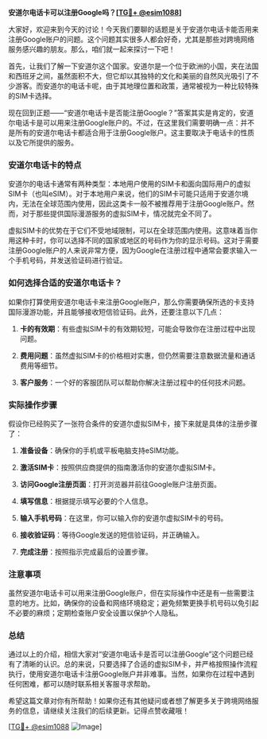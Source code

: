 **安道尔电话卡可以注册Google吗？[[TG💪+ @esim1088](https://t.me/s/esim1088)]**

大家好，欢迎来到今天的讨论！今天我们要聊的话题是关于安道尔电话卡能否用来注册Google账户的问题。这个问题其实很多人都会好奇，尤其是那些对跨境网络服务感兴趣的朋友。那么，咱们就一起来探讨一下吧！

首先，让我们了解一下安道尔这个国家。安道尔是一个位于欧洲的小国，夹在法国和西班牙之间，虽然面积不大，但它却以其独特的文化和美丽的自然风光吸引了不少游客。而安道尔的电话卡呢，由于其地理位置和政策，通常被视为一种比较特殊的SIM卡选择。

现在回到正题——“安道尔电话卡是否能注册Google？”答案其实是肯定的，安道尔电话卡是可以用来注册Google账户的。不过，在这里我们需要明确一点：并不是所有的安道尔电话卡都适合用于注册Google账户。这主要取决于电话卡的性质以及它所提供的服务。

### 安道尔电话卡的特点

安道尔的电话卡通常有两种类型：本地用户使用的SIM卡和面向国际用户的虚拟SIM卡（也叫eSIM）。对于本地用户来说，他们的SIM卡可能只适用于安道尔境内，无法在全球范围内使用，因此这类卡一般不被推荐用于注册Google账户。然而，对于那些提供国际漫游服务的虚拟SIM卡，情况就完全不同了。

虚拟SIM卡的优势在于它们不受地域限制，可以在全球范围内使用。这意味着当你用这种卡时，你可以选择不同的国家或地区的号码作为你的显示号码。这对于需要注册Google账户的人来说非常方便，因为Google在注册过程中通常会要求输入一个手机号码，并发送验证码进行验证。

### 如何选择合适的安道尔电话卡？

如果你打算使用安道尔电话卡来注册Google账户，那么你需要确保所选的卡支持国际漫游功能，并且能够接收短信验证码。此外，还要注意以下几点：

1. **卡的有效期**：有些虚拟SIM卡的有效期较短，可能会导致你在注册过程中出现问题。
   
2. **费用问题**：虽然虚拟SIM卡的价格相对实惠，但仍然需要注意数据流量和通话费用等细节。

3. **客户服务**：一个好的客服团队可以帮助你解决注册过程中的任何技术问题。

### 实际操作步骤

假设你已经购买了一张符合条件的安道尔虚拟SIM卡，接下来就是具体的注册步骤了：

1. **准备设备**：确保你的手机或平板电脑支持eSIM功能。
   
2. **激活SIM卡**：按照供应商提供的指南激活你的安道尔虚拟SIM卡。

3. **访问Google注册页面**：打开浏览器并前往Google账户注册页面。

4. **填写信息**：根据提示填写必要的个人信息。

5. **输入手机号码**：在这里，你可以输入你的安道尔虚拟SIM卡的号码。

6. **接收验证码**：等待Google发送的短信验证码，并正确输入。

7. **完成注册**：按照指示完成最后的设置步骤。

### 注意事项

虽然安道尔电话卡可以用来注册Google账户，但在实际操作中还是有一些需要注意的地方。比如，确保你的设备和网络环境稳定；避免频繁更换手机号码以免引起不必要的麻烦；定期检查账户安全设置以保护个人隐私。

### 总结

通过以上的介绍，相信大家对“安道尔电话卡是否可以注册Google”这个问题已经有了清晰的认识。总的来说，只要选择了合适的虚拟SIM卡，并严格按照操作流程执行，使用安道尔电话卡注册Google账户并非难事。当然，如果你在过程中遇到任何困难，都可以随时联系相关客服寻求帮助。

希望这篇文章对你有所帮助！如果你还有其他疑问或者想了解更多关于跨境网络服务的信息，请继续关注我们的后续更新。记得点赞收藏哦！

[[TG💪+ @esim1088](https://t.me/s/esim1088) ![Image](https://i.postimg.cc/4NQfJmqS/Snipaste-2025-05-13-00-14-12.png)]